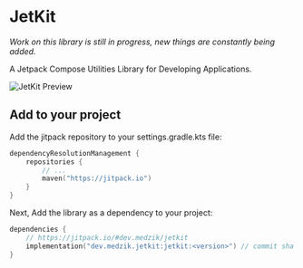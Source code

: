 # JetKit

*Work on this library is still in progress, new things are constantly being added.*

A Jetpack Compose Utilities Library for Developing Applications.

![JetKit Preview](https://res.cloudinary.com/dqhndqi7e/image/upload/c_scale,h_780,w_360/jetkit-preview-2.jpg)

## Add to your project

Add the jitpack repository to your settings.gradle.kts file:

```kotlin
dependencyResolutionManagement {
    repositories {
        // ...
        maven("https://jitpack.io")
    }
}
```

Next, Add the library as a dependency to your project:

```kotlin
dependencies {
    // https://jitpack.io/#dev.medzik/jetkit
    implementation("dev.medzik.jetkit:jetkit:<version>") // commit sha or main-SNAPSHOT
}
```
